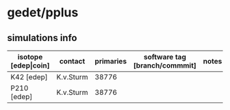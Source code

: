 # gedet/pplus

## simulations info

| isotope \[edep\|coin\] | contact   | primaries | software tag \[branch/commmit\]  | notes            |
| ---------------------- | --------- | --------- | :------------------------------: | ---------------- |
|  K42 \[edep\]          | K.v.Sturm | 38776     |                                  |                  |
|  P210 \[edep\]         | K.v.Sturm | 38776     |                                  |                  |
